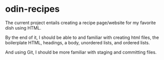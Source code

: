 # odin-recipes
The current project entails creating a recipe page/website for my favorite dish using HTML.

By the end of it, I should be able to and familiar with creating html files, the boilerplate HTML, headings, a body, unordered lists, and ordered lists.

And using Git, I should be more familiar with staging and committing files.